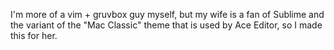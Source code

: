 I'm more of a vim + gruvbox guy myself, but my wife is a fan of Sublime and the variant of the "Mac Classic" theme that is used by Ace Editor, so I made this for her.

